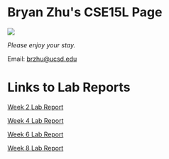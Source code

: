 # Bryan Zhu's CSE15L Page
![](https://pbs.twimg.com/media/ES8JsdAU8AAXNQE.jpg)


_Please enjoy your stay._

Email: brzhu@ucsd.edu


# Links to Lab Reports
[Week 2 Lab Report](https://zhuzilibryan.github.io/cse15l-lab-reports/lab-report-1-week-2.html)

[Week 4 Lab Report](https://zhuzilibryan.github.io/cse15l-lab-reports/lab-report-2-week-4.html)

[Week 6 Lab Report](https://zhuzilibryan.github.io/cse15l-lab-reports/lab-report-3-week-6.html)

[Week 8 Lab Report](https://zhuzilibryan.github.io/cse15l-lab-reports/lab-report-4-week-8.html)
